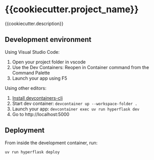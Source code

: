 # {{cookiecutter.project_name}}

{{cookiecutter.description}}

## Development environment

Using Visual Studio Code:

1. Open your project folder in vscode
2. Use the Dev Containers: Reopen in Container command from the Command Palette
3. Launch your app using F5

Using other editors:

1. [Install devcontainers-cli](https://github.com/devcontainers/cli#npm-install)
2. Start dev container: `devcontainer up --workspace-folder .`
3. Launch your app: `devcontainer exec uv run hyperflask dev`
3. Go to http://localhost:5000

## Deployment

From inside the development container, run:

    uv run hyperflask deploy
